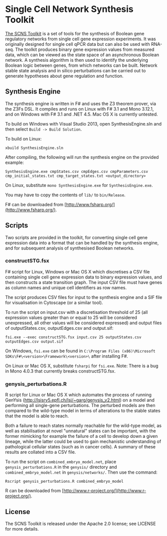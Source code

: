 # Single Cell Network Synthesis Toolkit

[The SCNS Toolkit](http://scns.stemcells.cam.ac.uk/) is a set of tools for the synthesis of Boolean gene regulatory networks from single cell gene expression experiments.  It was originally designed for single cell qPCR data but can also be used with RNA-seq. The toolkit produces binary gene expression values from measured data, which can be viewed as the state space of an asynchronous Boolean network. A synthesis algorithm is then used to identify the underlying Boolean logic between genes, from which networks can be built.  Network stable state analysis and in silico perturbations can be carried out to generate hypotheses about gene regulation and function.

## Synthesis Engine

The synthesis engine is written in F# and uses the Z3 theorem prover, via the Z3Fs DSL. It compiles and runs on Linux with F# 3.1 and Mono 3.12.1, and on Windows with F# 3.1 and .NET 4.5. Mac OS X is currently untested.

To build on Windows with Visual Studio 2013, open SynthesisEngine.sln and then select `Build -> Build Solution`.

To build on Linux:
```
xbuild SynthesisEngine.sln
```

After compiling, the following will run the synthesis engine on the provided example:
```
SynthesisEngine.exe cmpStates.csv cmpEdges.csv cmpParameters.csv cmp_initial_states.txt cmp_target_states.txt <output_directory>
```
On Linux, substitute ``mono SynthesisEngine.exe`` for ``SynthesisEngine.exe``.

You may have to copy the contents of ``lib/`` to ``bin/Release``. 

F# can be downloaded from [http://www.fsharp.org/](http://www.fsharp.org/).


## Scripts
Two scripts are provided in the toolkit, for converting single cell gene expression data into a format that can be handled by the synthesis engine, and for subsequent analysis of synthesised Boolean networks.

### constructSTG.fsx
F# script for Linux, Windows or Mac OS X which discretises a CSV file containing single cell gene expression data to binary expression values, and then constructs a state transition graph. The input CSV file must have genes as column names and unique cell identifiers as row names.

The script produces CSV files for input to the synthesis engine and a SIF file for visualisation in Cytoscape (or a similar tool).

To run the script on input.csv with a discretisation threshold of 25 (all expression values greater than or equal to 25 will be considered unexpressed, all other values will be considered expressed) and output files of outputStates.csv, outputEdges.csv and output.sif:

```
fsi.exe --exec constructSTG.fsx input.csv 25 outputStates.csv outputEdges.csv output.sif
```

On Windows, `fsi.exe` can be found in `C:\Program Files (x86)\Microsoft SDKs\F#\<version>\Framework\<version>\` after installing F#.

On Linux or Mac OS X, substitute ``fsharpi`` for ``fsi.exe``. Note: There is a bug in Mono 4.0.3 that currently breaks constructSTG.fsx.

### genysis_perturbations.R
R script for Linux or Mac OS X which automates the process of running GenYsis (http://lsisrv5.epfl.ch/lsi/~garg/genysis_v2.html) on a model and performing all single-gene perturbations. The perturbed models are then compared to the wild-type model in terms of alterations to the stable states that the model is able to reach.

Both a failure to reach states normally reachable for the wild-type model, as well as stabilisation at novel "unnatural" states can be important, with the former mimicking for example the failure of a cell to develop down a given lineage, while the latter could be used to gain mechanistic understanding of pathological cellular states (such as in cancer cells). A summary of these results are collated into a CSV file.

To run the script on `combined_embryo_model.net`, place `genysis_perturbations.R` in the `genysis/` directory and `combined_embryo_model.net` in `genysis/networks/`. Then use the command:
```
Rscript genysis_perturbations.R combined_embryo_model
```

R can be downloaded from [http://www.r-project.org/](http://www.r-project.org/).

## License
The SCNS Toolkit is released under the Apache 2.0 license; see LICENSE for more details.
